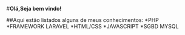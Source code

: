 #**Olá,Seja bem vindo!**

##Aqui estão listados alguns de meus conhecimentos:
*PHP
*FRAMEWORK LARAVEL
*HTML/CSS
*JAVASCRIPT
*SGBD MYSQL

